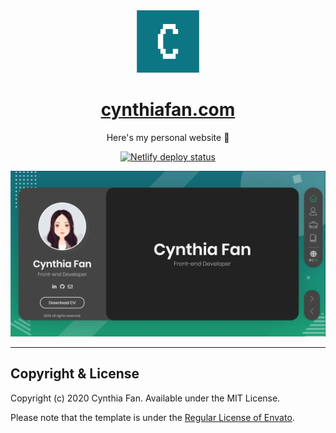 <div align="center">
  <img src="public/favicon.png" alt="logo" width="100">
</div>

<h1 align="center">
  <a href="https://cynthiafan.com">cynthiafan.com</a>
</h1>

<p align="center">
  Here's my personal website 🚀
</p>

<p align="center">
  <a href="https://app.netlify.com/sites/cynthiafan-homepage/deploys">
    <img src="https://api.netlify.com/api/v1/badges/8aa10e8e-c69a-4edc-bf5e-ff483da56bf8/deploy-status" alt="Netlify deploy status" />
  </a>
</p>

![](src/assets/images/readme-img.png)


---

## Copyright & License
Copyright (c) 2020 Cynthia Fan. Available under the MIT License.

Please note that the template is under the [Regular License of Envato](https://themeforest.net/licenses/terms/regular).


